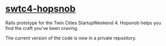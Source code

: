 [swtc4-hopsnob](http://www.hopsnob.co)
=================

Rails prototype for the Twin Cities StartupWeekend 4.
Hopsnob helps you find the craft you’ve been craving.

The current version of the code is now in a private repository.
